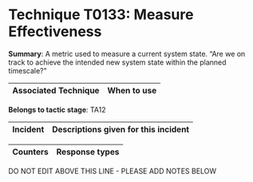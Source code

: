 # Technique T0133: Measure Effectiveness

**Summary**: A metric used to measure a current system state. “Are we on track to achieve the intended new system state within the planned timescale?”


| Associated Technique | When to use |
| --------- | ------------------------- |


**Belongs to tactic stage**: TA12


| Incident | Descriptions given for this incident |
| -------- | -------------------- |



| Counters | Response types |
| -------- | -------------- |


DO NOT EDIT ABOVE THIS LINE - PLEASE ADD NOTES BELOW